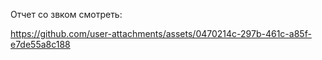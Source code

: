Отчет со звком смотреть:

https://github.com/user-attachments/assets/0470214c-297b-461c-a85f-e7de55a8c188

